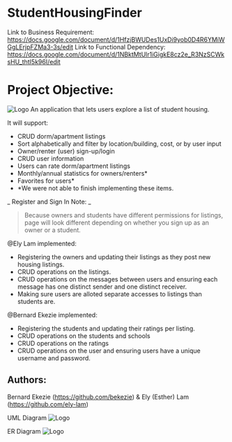 # StudentHousingFinder
Link to Business Requirement: https://docs.google.com/document/d/1HfzjBWUDes1UxDi9yob0D4R6YMiWGgLErjpFZMa3-3s/edit
Link to Functional Dependency: https://docs.google.com/document/d/1NBktMtUlr1iGigkE8cz2e_R3NzSCWksHU_thtI5k96I/edit
# Project Objective:
![Logo](screenshots/SH.png)
An application that lets users explore a list of student housing.

It will support:
* CRUD dorm/apartment listings
* Sort alphabetically and filter by location/building, cost, or by user input
* Owner/renter (user) sign-up/login 
* CRUD user information
* Users can rate dorm/apartment listings
* Monthly/annual statistics for owners/renters*
* Favorites for users*
* *We were not able to finish implementing these items.

_ Register and Sign In Note: _
> Because owners and students have different permissions for listings, page will look different depending on whether you sign up as an owner or a student.

@Ely Lam implemented:
* Registering the owners and updating their listings as they post new housing listings.
* CRUD operations on the listings.
* CRUD operations on the messages between users and ensuring each message has one distinct sender and one distinct receiver.
* Making sure users are alloted separate accesses to listings than students are.

@Bernard Ekezie implemented:
* Registering the students and updating their ratings per listing.
* CRUD operations on the students and schools
* CRUD operations on the ratings
* CRUD operations on the user and ensuring users have a unique username and password.

## Authors:
Bernard Ekezie (https://github.com/bekezie) & Ely (Esther) Lam (https://github.com/ely-lam)

UML Diagram
![Logo](screenshots/Project1_UML.png)

ER Diagram
![Logo](screenshots/Project1_ERD.png)
